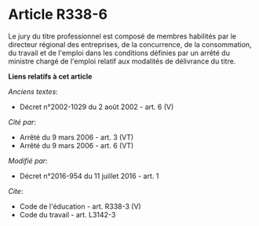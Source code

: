 # Article R338-6

Le jury du titre professionnel est composé de membres habilités par le directeur régional des entreprises, de la concurrence,
de la consommation, du travail et de l'emploi dans les conditions définies par un arrêté du ministre chargé de l'emploi
relatif aux modalités de délivrance du titre.

**Liens relatifs à cet article**

_Anciens textes_:

  - Décret n°2002-1029 du 2 août 2002 - art. 6 (V)

_Cité par_:

  - Arrêté du 9 mars 2006 - art. 3 (VT)
  - Arrêté du 9 mars 2006 - art. 6 (VT)

_Modifié par_:

  - Décret n°2016-954 du 11 juillet 2016 - art. 1

_Cite_:

  - Code de l'éducation - art. R338-3 (V)
  - Code du travail - art. L3142-3
